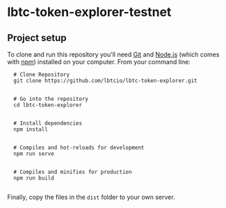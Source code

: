 # lbtc-token-explorer-testnet


##   Project setup


To clone and run this repository you'll need [Git](https://git-scm.com) and [Node.js](https://nodejs.org/en/download/) (which comes with [npm](http://npmjs.com)) installed on your computer. From your command line:


```
  # Clone Repository
  git clone https://github.com/lbtcio/lbtc-token-explorer.git


  # Go into the repository
  cd lbtc-token-explorer


  # Install dependencies
  npm install


  # Compiles and hot-reloads for development
  npm run serve


  # Compiles and minifies for production
  npm run build
   
```

Finally, copy the files in the `dist` folder to your own server.
